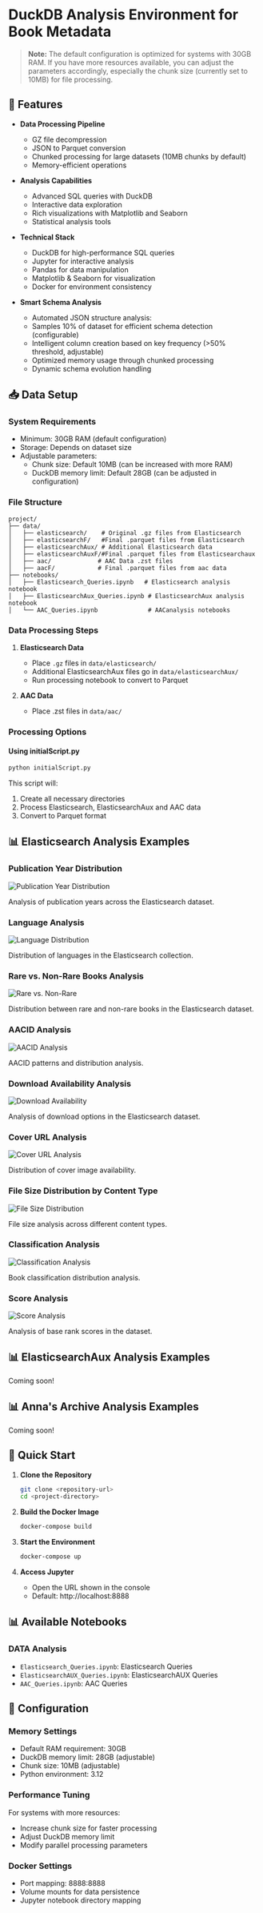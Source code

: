 # DuckDB Analysis Environment for Book Metadata

> **Note:** The default configuration is optimized for systems with 30GB RAM. If you have more resources available, you can adjust the parameters accordingly, especially the chunk size (currently set to 10MB) for file processing.

## 🌟 Features

- **Data Processing Pipeline**
  - GZ file decompression
  - JSON to Parquet conversion
  - Chunked processing for large datasets (10MB chunks by default)
  - Memory-efficient operations

- **Analysis Capabilities**
  - Advanced SQL queries with DuckDB
  - Interactive data exploration
  - Rich visualizations with Matplotlib and Seaborn
  - Statistical analysis tools

- **Technical Stack**
  - DuckDB for high-performance SQL queries
  - Jupyter for interactive analysis
  - Pandas for data manipulation
  - Matplotlib & Seaborn for visualization
  - Docker for environment consistency
  
- **Smart Schema Analysis**
   - Automated JSON structure analysis:
   - Samples 10% of dataset for efficient schema detection (configurable)
   - Intelligent column creation based on key frequency (>50% threshold, adjustable)
   - Optimized memory usage through chunked processing
   - Dynamic schema evolution handling

## 📥 Data Setup

### System Requirements
- Minimum: 30GB RAM (default configuration)
- Storage: Depends on dataset size
- Adjustable parameters:
  - Chunk size: Default 10MB (can be increased with more RAM)
  - DuckDB memory limit: Default 28GB (can be adjusted in configuration)

### File Structure
```
project/
├── data/
│   ├── elasticsearch/    # Original .gz files from Elasticsearch
│   ├── elasticsearchF/   #Final .parquet files from Elasticsearch
│   ├── elasticsearchAux/ # Additional Elasticsearch data
│   ├── elasticsearchAuxF/#Final .parquet files from Elasticsearchaux
│   ├── aac/             # AAC Data .zst files
│   ├── aacF/            # Final .parquet files from aac data
├── notebooks/
│   ├── Elasticsearch_Queries.ipynb   # Elasticsearch analysis notebook
│   ├── ElasticsearchAux_Queries.ipynb # ElasticsearchAux analysis notebook
│   └── AAC_Queries.ipynb              # AACanalysis notebooks
```

### Data Processing Steps

1. **Elasticsearch Data**
   - Place `.gz` files in `data/elasticsearch/`
   - Additional ElasticsearchAux files go in `data/elasticsearchAux/`
   - Run processing notebook to convert to Parquet

2. **AAC Data**
   - Place .zst files in `data/aac/`

### Processing Options

#### Using initialScript.py
```bash
python initialScript.py
```

This script will:
1. Create all necessary directories
2. Process Elasticsearch, ElasticsearchAux and AAC data
3. Convert to Parquet format


## 📊 Elasticsearch Analysis Examples

### Publication Year Distribution
![Publication Year Distribution](images/Publication%20Year%20Distribution.png)

Analysis of publication years across the Elasticsearch dataset.

### Language Analysis
![Language Distribution](images/Language%20Distribution.png)

Distribution of languages in the Elasticsearch collection.

### Rare vs. Non-Rare Books Analysis
![Rare vs. Non-Rare](images/Rare%20vs.%20Non-Rare.png)

Distribution between rare and non-rare books in the Elasticsearch dataset.

### AACID Analysis
![AACID Analysis](images/AACID%20Analysis.png)

AACID patterns and distribution analysis.

### Download Availability Analysis
![Download Availability](images/Download%20Availability.png)

Analysis of download options in the Elasticsearch dataset.

### Cover URL Analysis
![Cover URL Analysis](images/Cover%20URL%20Analysis.png)

Distribution of cover image availability.

### File Size Distribution by Content Type
![File Size Distribution](images/File%20Size%20Distribution.png)

File size analysis across different content types.

### Classification Analysis
![Classification Analysis](images/Classification%20Analysis.png)

Book classification distribution analysis.

### Score Analysis
![Score Analysis](images/Score%20Analysis.png)

Analysis of base rank scores in the dataset.

## 📊 ElasticsearchAux Analysis Examples
Coming soon!

## 📊 Anna's Archive Analysis Examples
Coming soon!

## 🚀 Quick Start

1. **Clone the Repository**
   ```bash
   git clone <repository-url>
   cd <project-directory>
   ```

2. **Build the Docker Image**
   ```bash
   docker-compose build
   ```

3. **Start the Environment**
   ```bash
   docker-compose up
   ```

4. **Access Jupyter**
   - Open the URL shown in the console
   - Default: http://localhost:8888

## 📊 Available Notebooks

### DATA Analysis
- `Elasticsearch_Queries.ipynb`: Elasticsearch Queries
- `ElasticsearchAUX_Queries.ipynb`: ElasticsearchAUX Queries
- `AAC_Queries.ipynb`: AAC Queries

## 🔧 Configuration

### Memory Settings
- Default RAM requirement: 30GB
- DuckDB memory limit: 28GB (adjustable)
- Chunk size: 10MB (adjustable)
- Python environment: 3.12

### Performance Tuning
For systems with more resources:
- Increase chunk size for faster processing
- Adjust DuckDB memory limit
- Modify parallel processing parameters

### Docker Settings
- Port mapping: 8888:8888
- Volume mounts for data persistence
- Jupyter notebook directory mapping
